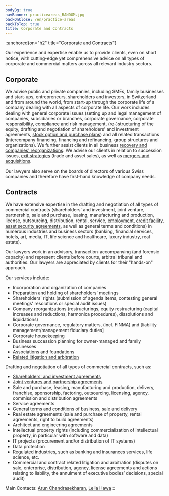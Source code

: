 ```yaml
---
bodyBg: true
navBanner: practiceareas_RANDOM.jpg
backOnClose: /en/practice-areas
backToTop: true
title: Corporate and Contracts
---
```


::anchored{on="h2" title="Corporate and Contracts"}

Our experience and expertise enable us to provide clients, even on short notice, with cutting-edge yet comprehensive advice on all types of corporate and commercial matters across all relevant industry sectors.


## Corporate
We advise public and private companies, including SMEs, family businesses and start-ups, entrepreneurs, shareholders and investors, in Switzerland and from around the world, from start-up through the corporate life of a company dealing with all aspects of corporate life. Our work includes dealing with general corporate issues (setting up and legal management of companies, subsidiaries or branches, corporate governance, corporate responsibility, compliance and risk management, (re-)structuring of the equity, drafting and negotiation of shareholders' and investment agreements, [stock option and purchase plans](/en/practice-areas/employment-immigration)) and all related transactions (intercompany financing, financing and refinancing, group structures and organizations). We further assist clients in all business [recovery and companies' reorganizations](/en/practice-areas/employment-immigration). We advise our clients in relation to succession issues, [exit strategies](/en/practice-areas/ma-private-equity-venture-capital) (trade and asset sales), as well as [mergers and acquisitions](/en/practice-areas/ma-private-equity-venture-capital).

Our lawyers also serve on the boards of directors of various Swiss companies and therefore have first-hand knowledge of company needs.


## Contracts
We have extensive expertise in the drafting and negotiation of all types of commercial contracts (shareholders' and investment, joint venture, partnership, sale and purchase, leasing, manufacturing and production, license, outsourcing, distribution, rental, service, [employment](/en/practice-areas/employment-immigration), [credit facility](/en/practice-areas/banking-finance), [asset security agreements](/en/practice-areas/banking-finance), as well as general terms and conditions) in numerous industries and business sectors (banking, financial services, hotels, art, media, IT, life science and healthcare, luxury industry, real estate).

Our lawyers work in an advisory, transaction-accompanying (and forensic capacity) and represent clients before courts, arbitral tribunal and authorities. Our lawyers are appreciated by clients for their "hands-on" approach.

Our services include:

- Incorporation and organization of companies
- Preparation and holding of shareholders' meetings
- Shareholders' rights (submission of agenda items, contesting general meetings' resolutions or special audit issues)
- Company reorganizations (restructurings, equity restructuring (capital increases and reductions, harmonica procedures), dissolutions and liquidations)
- Corporate governance, regulatory matters, (incl. FINMA) and \[liability management/management fiduciary duties\]
- Corporate housekeeping
- Business succession planning for owner-managed and family businesses
- Associations and foundations
- [Related litigation and arbitration](/en/practice-areas/litigation-arbitration)

Drafting and negotiation of all types of commercial contracts, such as:

- [Shareholders' and investment agreements](/en/practice-areas/ma-private-equity-venture-capital)
- [Joint ventures and partnership agreements](/en/practice-areas/ma-private-equity-venture-capital)
- Sale and purchase, leasing, manufacturing and production, delivery, franchise, sponsorship, factoring, outsourcing, licensing, agency, commission and distribution agreements
- Service agreements
- General terms and conditions of business, sale and delivery
- Real estate agreements (sale and purchase of property, rental agreements, right to build agreements)
- Architect and engineering agreements
- Intellectual property rights (including commercialization of intellectual property, in particular with software and data)
- IT projects (procurement and/or distribution of IT systems)
- Data protection
- Regulated industries, such as banking and insurances services, life science, etc.
- Commercial and contract related litigation and arbitration (disputes on sale, enterprise, distribution, agency, license agreements and actions relating to liability, the annulment of executive bodies’ decisions, special audit)

Main Contacts: [Arun Chandrasekharan](/en/team/ac), [Leila Hawa](/en/team/lh)
::
